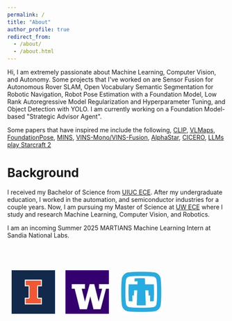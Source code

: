 ```yaml
---
permalink: /
title: "About"
author_profile: true
redirect_from: 
  - /about/
  - /about.html
---
```


Hi, I am extremely passionate about Machine Learning, Computer Vision, and Autonomy. Some projects that I've worked on are Sensor Fusion for Autonomous Rover SLAM, Open Vocabulary Semantic Segmentation for Robotic Navigation, Robot Pose Estimation with a Foundation Model, Low Rank Autoregressive Model Regularization and Hyperparameter Tuning, and Object Detection with YOLO. I am currently working on a Foundation Model-based "Strategic Advisor Agent". 

Some papers that have inspired me include the following, [CLIP](https://arxiv.org/abs/2103.00020), 
[VLMaps](https://arxiv.org/pdf/2210.05714), [FoundationPose](https://nvlabs.github.io/FoundationPose/), [MINS](https://arxiv.org/abs/2309.15390), [VINS-Mono/VINS-Fusion](https://ieeexplore.ieee.org/document/8421746), [AlphaStar](https://arxiv.org/pdf/2308.03526), 
[CICERO](https://www.science.org/doi/10.1126/science.ade9097), [LLMs play Starcraft 2](https://arxiv.org/abs/2312.11865)


Background
======
I received my Bachelor of Science from [UIUC ECE](https://ece.illinois.edu/). After my undergraduate education, I worked 
in the automation, and semiconductor industries for a couple years. Now, I am pursuing my Master of Science at [UW ECE](https://www.ece.uw.edu/) where I study and research Machine Learning, Computer Vision, and Robotics.

I am an incoming Summer 2025 MARTIANS Machine Learning Intern at Sandia National Labs.

<br><br>

<p align="left">
  <img src="/images/uiuc.jpg" alt="UIUC Logo" width="100" style="margin: 10px;">
  <img src="/images/uw.jpg" alt="UW Logo" width="100" style="margin: 10px;">
  <img src="/images/sandia.jpg" alt="Sandia National Labs Logo" width="100" style="margin: 10px;">
</p>

<br><br>